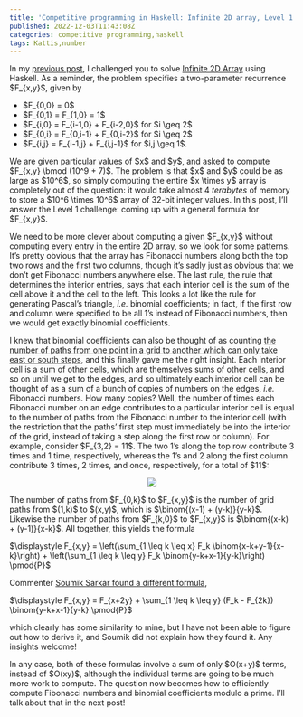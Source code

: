 ```yaml
---
title: 'Competitive programming in Haskell: Infinite 2D array, Level 1'
published: 2022-12-03T11:43:08Z
categories: competitive programming,haskell
tags: Kattis,number
---
```


<p>In my <a href="https://byorgey.wordpress.com/2022/09/01/competitive-programming-in-haskell-infinite-2d-array/">previous post</a>, I challenged you to solve <a href="https://open.kattis.com/problems/infinite2darray">Infinite 2D Array</a> using Haskell. As a reminder, the problem specifies a two-parameter recurrence $F_{x,y}$, given by</p>
<ul>
<li>$F_{0,0} = 0$</li>
<li>$F_{0,1} = F_{1,0} = 1$</li>
<li>$F_{i,0} = F_{i-1,0} + F_{i-2,0}$ for $i \geq 2$</li>
<li>$F_{0,i} = F_{0,i-1} + F_{0,i-2}$ for $i \geq 2$</li>
<li>$F_{i,j} = F_{i-1,j} + F_{i,j-1}$ for $i,j \geq 1$.</li>
</ul>
<p>We are given particular values of $x$ and $y$, and asked to compute $F_{x,y} \bmod (10^9 + 7)$. The problem is that $x$ and $y$ could be as large as $10^6$, so simply computing the entire $x \times y$ array is completely out of the question: it would take almost 4 <em>terabytes</em> of memory to store a $10^6 \times 10^6$ array of 32-bit integer values. In this post, I’ll answer the Level 1 challenge: coming up with a general formula for $F_{x,y}$.</p>
<p>We need to be more clever about computing a given $F_{x,y}$ without computing every entry in the entire 2D array, so we look for some patterns. It’s pretty obvious that the array has Fibonacci numbers along both the top two rows and the first two columns, though it’s sadly just as obvious that we don’t get Fibonacci numbers anywhere else. The last rule, the rule that determines the interior entries, says that each interior cell is the sum of the cell above it and the cell to the left. This looks a lot like the rule for generating Pascal’s triangle, <em>i.e.</em> binomial coefficients; in fact, if the first row and column were specified to be all 1’s instead of Fibonacci numbers, then we would get exactly binomial coefficients.</p>
<p>I knew that binomial coefficients can also be thought of as counting <a href="http://discrete.openmathbooks.org/dmoi2/sec_counting-binom.html">the number of paths from one point in a grid to another which can only take east or south steps</a>, and this finally gave me the right insight. Each interior cell is a sum of other cells, which are themselves sums of other cells, and so on until we get to the edges, and so ultimately each interior cell can be thought of as a sum of a bunch of copies of numbers on the edges, <em>i.e.</em> Fibonacci numbers. How many copies? Well, the number of times each Fibonacci number on an edge contributes to a particular interior cell is equal to the number of paths from the Fibonacci number to the interior cell (with the restriction that the paths’ first step must immediately be into the interior of the grid, instead of taking a step along the first row or column). For example, consider $F_{3,2} = 11$. The two 1’s along the top row contribute 3 times and 1 time, respectively, whereas the 1’s and 2 along the first column contribute 3 times, 2 times, and once, respectively, for a total of $11$:</p>
<div style="text-align: center">
<p><img src="http://byorgey.files.wordpress.com/2022/12/331a85cd2f470b8c.png" /></p>
</div>
<p>The number of paths from $F_{0,k}$ to $F_{x,y}$ is the number of grid paths from $(1,k)$ to $(x,y)$, which is $\binom{(x-1) + (y-k)}{y-k}$. Likewise the number of paths from $F_{k,0}$ to $F_{x,y}$ is $\binom{(x-k) + (y-1)}{x-k}$. All together, this yields the formula</p>
<p>$\displaystyle F_{x,y} = \left(\sum_{1 \leq k \leq x} F_k \binom{x-k+y-1}{x-k}\right) + \left(\sum_{1 \leq k \leq y} F_k \binom{y-k+x-1}{y-k}\right) \pmod{P}$</p>
<p>Commenter <a href="https://byorgey.wordpress.com/2022/09/01/competitive-programming-in-haskell-infinite-2d-array/#comment-40784">Soumik Sarkar found a different formula</a>,</p>
<p>$\displaystyle F_{x,y} = F_{x+2y} + \sum_{1 \leq k \leq y} (F_k - F_{2k}) \binom{y-k+x-1}{y-k} \pmod{P}$</p>
<p>which clearly has some similarity to mine, but I have not been able to figure out how to derive it, and Soumik did not explain how they found it. Any insights welcome!</p>
<p>In any case, both of these formulas involve a sum of only $O(x+y)$ terms, instead of $O(xy)$, although the individual terms are going to be much more work to compute. The question now becomes how to efficiently compute Fibonacci numbers and binomial coefficients modulo a prime. I’ll talk about that in the next post!</p>

